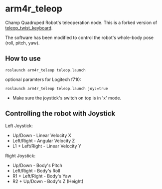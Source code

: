 # arm4r_teleop
Champ Quadruped Robot's teleoperation node. This is a forked version of [teleop_twist_keyboard](https://github.com/ros-teleop/teleop_twist_keyboard/blob/master/teleop_twist_keyboard.py). 

The software has been modified to control the robot's whole-body pose (roll, pitch, yaw).

## How to use

    roslaunch arm4r_teleop teleop.launch

optional paramters for Logitech f710:

    roslaunch arm4r_teleop teleop.launch joy:=true

* Make sure the joystick's switch on top is in 'x' mode.

## Controlling the robot with Joystick

Left Joystick:
- Up/Down - Linear Velocity X
- Left/Right - Angular Velocity Z
- L1 + Left/Right - Linear Velocity Y

Right Joystick:
- Up/Down - Body's Pitch
- Left/Right - Body's Roll
- R1 + Left/Right - Body's Yaw
- R2 + Up/Down - Body's Z (Height) 